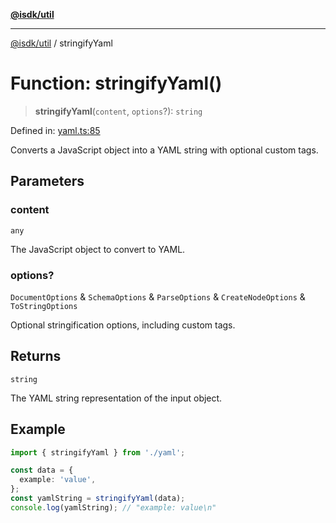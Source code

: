 [**@isdk/util**](../README.md)

***

[@isdk/util](../globals.md) / stringifyYaml

# Function: stringifyYaml()

> **stringifyYaml**(`content`, `options`?): `string`

Defined in: [yaml.ts:85](https://github.com/isdk/util.js/blob/d56ec17a58f2c8d32fa62a973286199a24a5c2c7/src/yaml.ts#L85)

Converts a JavaScript object into a YAML string with optional custom tags.

## Parameters

### content

`any`

The JavaScript object to convert to YAML.

### options?

`DocumentOptions` & `SchemaOptions` & `ParseOptions` & `CreateNodeOptions` & `ToStringOptions`

Optional stringification options, including custom tags.

## Returns

`string`

The YAML string representation of the input object.

## Example

```typescript
import { stringifyYaml } from './yaml';

const data = {
  example: 'value',
};
const yamlString = stringifyYaml(data);
console.log(yamlString); // "example: value\n"
```

